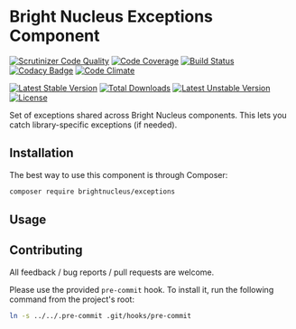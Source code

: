 # Bright Nucleus Exceptions Component

[![Scrutinizer Code Quality](https://scrutinizer-ci.com/g/brightnucleus/exceptions/badges/quality-score.png?b=master)](https://scrutinizer-ci.com/g/brightnucleus/exceptions/?branch=master)
[![Code Coverage](https://scrutinizer-ci.com/g/brightnucleus/exceptions/badges/coverage.png?b=master)](https://scrutinizer-ci.com/g/brightnucleus/exceptions/?branch=master)
[![Build Status](https://scrutinizer-ci.com/g/brightnucleus/exceptions/badges/build.png?b=master)](https://scrutinizer-ci.com/g/brightnucleus/exceptions/build-status/master)
[![Codacy Badge](https://api.codacy.com/project/badge/grade/50b6ac5694ae427280eba3efd91cc1ea)](https://www.codacy.com/app/BrightNucleus/exceptions)
[![Code Climate](https://codeclimate.com/github/brightnucleus/exceptions/badges/gpa.svg)](https://codeclimate.com/github/brightnucleus/exceptions)

[![Latest Stable Version](https://poser.pugx.org/brightnucleus/exceptions/v/stable)](https://packagist.org/packages/brightnucleus/exceptions)
[![Total Downloads](https://poser.pugx.org/brightnucleus/exceptions/downloads)](https://packagist.org/packages/brightnucleus/exceptions)
[![Latest Unstable Version](https://poser.pugx.org/brightnucleus/exceptions/v/unstable)](https://packagist.org/packages/brightnucleus/exceptions)
[![License](https://poser.pugx.org/brightnucleus/exceptions/license)](https://packagist.org/packages/brightnucleus/exceptions)

Set of exceptions shared across Bright Nucleus components. This lets you catch library-specific exceptions (if needed).

## Installation

The best way to use this component is through Composer:

```BASH
composer require brightnucleus/exceptions
```

## Usage

## Contributing

All feedback / bug reports / pull requests are welcome.

Please use the provided `pre-commit` hook. To install it, run the following command from the project's root:
```BASH
ln -s ../../.pre-commit .git/hooks/pre-commit
```
